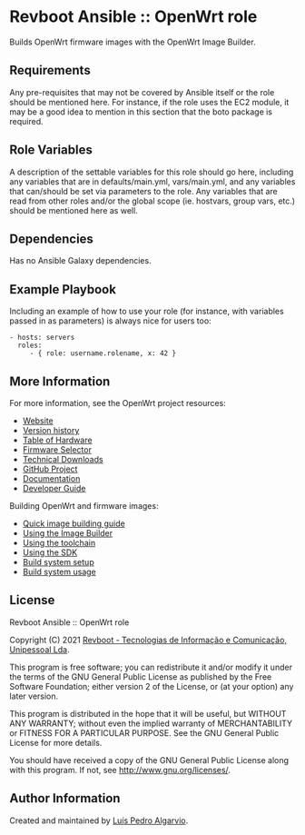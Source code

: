 Revboot Ansible :: OpenWrt role
===============================

Builds OpenWrt firmware images with the OpenWrt Image Builder.

Requirements
------------

Any pre-requisites that may not be covered by Ansible itself or the role should be mentioned here. For instance, if the role uses the EC2 module, it may be a good idea to mention in this section that the boto package is required.

Role Variables
--------------

A description of the settable variables for this role should go here, including any variables that are in defaults/main.yml, vars/main.yml, and any variables that can/should be set via parameters to the role. Any variables that are read from other roles and/or the global scope (ie. hostvars, group vars, etc.) should be mentioned here as well.

Dependencies
------------

Has no Ansible Galaxy dependencies.

Example Playbook
----------------

Including an example of how to use your role (for instance, with variables passed in as parameters) is always nice for users too:

    - hosts: servers
      roles:
         - { role: username.rolename, x: 42 }

More Information
----------------

For more information, see the OpenWrt project resources:
- [Website](https://openwrt.org)
- [Version history](https://openwrt.org/about/history)
- [Table of Hardware](https://openwrt.org/toh/views/toh_fwdownload)
- [Firmware Selector](https://firmware-selector.openwrt.org)
- [Technical Downloads](https://downloads.openwrt.org/releases)
- [GitHub Project](https://github.com/openwrt/openwrt)
- [Documentation](https://openwrt.org/docs/start)
- [Developer Guide](https://openwrt.org/docs/guide-developer/overview)

Building OpenWrt and firmware images:
- [Quick image building guide](https://openwrt.org/docs/guide-developer/toolchain/beginners-build-guide)
- [Using the Image Builder](https://openwrt.org/docs/guide-user/additional-software/imagebuilder)
- [Using the toolchain](https://openwrt.org/docs/guide-developer/start#using_the_toolchain)
- [Using the SDK](https://openwrt.org/docs/guide-developer/toolchain/using_the_sdk)
- [Build system setup](https://openwrt.org/docs/guide-developer/toolchain/install-buildsystem)
- [Build system usage](https://openwrt.org/docs/guide-developer/toolchain/use-buildsystem)

License
-------

Revboot Ansible :: OpenWrt role

Copyright (C) 2021 [Revboot - Tecnologias de Informação e Comunicação, Unipessoal Lda](https://github.com/revboot).

This program is free software; you can redistribute it and/or modify
it under the terms of the GNU General Public License as published by
the Free Software Foundation; either version 2 of the License, or
(at your option) any later version.

This program is distributed in the hope that it will be useful,
but WITHOUT ANY WARRANTY; without even the implied warranty of
MERCHANTABILITY or FITNESS FOR A PARTICULAR PURPOSE.  See the
GNU General Public License for more details.

You should have received a copy of the GNU General Public License
along with this program.  If not, see <http://www.gnu.org/licenses/>.

Author Information
------------------

Created and maintained by [Luís Pedro Algarvio](https://github.com/lpalgarvio).
